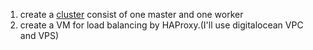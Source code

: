 1. create a [cluster](https://github.com/mhesfahani97/DigiNext-DevOps-BootCamp/tree/main/Task_4/Kubernetes_Learning) consist of one master and one worker
2. create a VM for load balancing by HAProxy.(I'll use digitalocean VPC and VPS)

